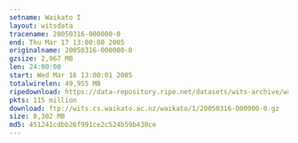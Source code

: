 ```yaml
---
setname: Waikato I
layout: witsdata
tracename: 20050316-000000-0
end: Thu Mar 17 13:00:00 2005
originalname: 20050316-000000-0
gzsize: 2,967 MB
len: 24:00:00
start: Wed Mar 16 13:00:01 2005
totalwirelen: 49,955 MB
ripedownload: https://data-repository.ripe.net/datasets/wits-archive/waikato/1/20050316-000000-0.gz
pkts: 115 million
download: ftp://wits.cs.waikato.ac.nz/waikato/1/20050316-000000-0.gz
size: 8,302 MB
md5: 451241cdbb26f991ce2c524b59b430ce
---
```

